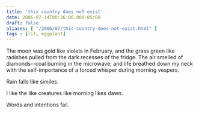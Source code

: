```yaml
---
title: 'this country does noT exist'
date: 2006-07-14T00:36:00.000-05:00
draft: false
aliases: [ "/2006/07/this-country-does-not-exist.html" ]
tags : [lif, eggplant]
---
```


The moon was gold like violets in February, and the grass green like radishes pulled from the dark recesses of the fridge. The air smelled of diamonds--coal burning in the microwave; and life breathed down my neck with the self-importance of a forced whisper during morning vespers.  
  
Rain falls like similes.  
  
I like the like creatures like morning likes dawn.  
  
Words and intentions fail.